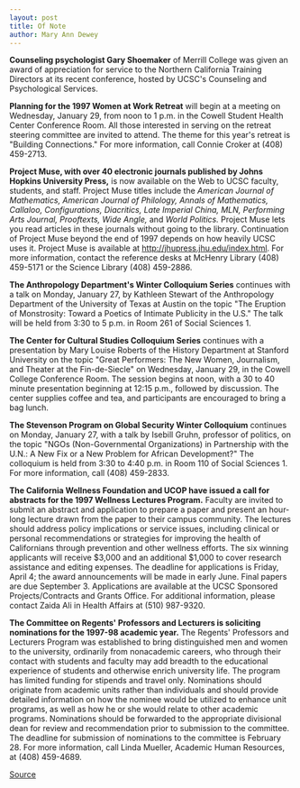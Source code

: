 ```yaml
---
layout: post
title: Of Note
author: Mary Ann Dewey
---
```


**Counseling psychologist Gary Shoemaker** of Merrill College was given an award of appreciation for service to the Northern California Training Directors at its recent conference, hosted by UCSC's Counseling and Psychological Services.

**Planning for the 1997 Women at Work Retreat** will begin at a meeting on Wednesday, January 29, from noon to 1 p.m. in the Cowell Student Health Center Conference Room. All those interested in serving on the retreat steering committee are invited to attend. The theme for this year's retreat is "Building Connections." For more information, call Connie Croker at (408) 459-2713.

**Project Muse, with over 40 electronic journals published by Johns Hopkins University Press,** is now available on the Web to UCSC faculty, students, and staff. Project Muse titles include the _American Journal of Mathematics, American Journal of Philology, Annals of Mathematics, Callaloo, Configurations, Diacritics, Late Imperial China, MLN, Performing Arts Journal, Prooftexts, Wide Angle,_ and _World Politics._ Project Muse lets you read articles in these journals without going to the library. Continuation of Project Muse beyond the end of 1997 depends on how heavily UCSC uses it. Project Muse is available at <http://jhupress.jhu.edu/index.html>. For more information, contact the reference desks at McHenry Library (408) 459-5171 or the Science Library (408) 459-2886.

**The Anthropology Department's Winter Colloquium Series** continues with a talk on Monday, January 27, by Kathleen Stewart of the Anthropology Department of the University of Texas at Austin on the topic "The Eruption of Monstrosity: Toward a Poetics of Intimate Publicity in the U.S." The talk will be held from 3:30 to 5 p.m. in Room 261 of Social Sciences 1.

**The Center for Cultural Studies Colloquium Series** continues with a presentation by Mary Louise Roberts of the History Department at Stanford University on the topic "Great Performers: The New Women, Journalism, and Theater at the Fin-de-Siecle" on Wednesday, January 29, in the Cowell College Conference Room. The session begins at noon, with a 30 to 40 minute presentation beginning at 12:15 p.m., followed by discussion. The center supplies coffee and tea, and participants are encouraged to bring a bag lunch.

**The Stevenson Program on Global Security Winter Colloquium** continues on Monday, January 27, with a talk by Isebill Gruhn, professor of politics, on the topic "NGOs (Non-Governmental Organizations) in Partnership with the U.N.: A New Fix or a New Problem for African Development?" The colloquium is held from 3:30 to 4:40 p.m. in Room 110 of Social Sciences 1\. For more information, call (408) 459-2833.

**The California Wellness Foundation and UCOP have issued a call for abstracts for the 1997 Wellness Lectures Program.** Faculty are invited to submit an abstract and application to prepare a paper and present an hour-long lecture drawn from the paper to their campus community. The lectures should address policy implications or service issues, including clinical or personal recommendations or strategies for improving the health of Californians through prevention and other wellness efforts. The six winning applicants will receive $3,000 and an additional $1,000 to cover research assistance and editing expenses. The deadline for applications is Friday, April 4; the award announcements will be made in early June. Final papers are due September 3. Applications are available at the UCSC Sponsored Projects/Contracts and Grants Office. For additional information, please contact Zaida Ali in Health Affairs at (510) 987-9320.

**The Committee on Regents' Professors and Lecturers is soliciting nominations for the 1997-98 academic year.** The Regents' Professors and Lecturers Program was established to bring distinguished men and women to the university, ordinarily from nonacademic careers, who through their contact with students and faculty may add breadth to the educational experience of students and otherwise enrich university life. The program has limited funding for stipends and travel only. Nominations should originate from academic units rather than individuals and should provide detailed information on how the nominee would be utilized to enhance unit programs, as well as how he or she would relate to other academic programs. Nominations should be forwarded to the appropriate divisional dean for review and recommendation prior to submission to the committee. The deadline for submission of nominations to the committee is February 28. For more information, call Linda Mueller, Academic Human Resources, at (408) 459-4689.

[Source](http://www1.ucsc.edu/oncampus/currents/97-01-27/ofnote.htm "Permalink to Of Note: 01-27-97")
